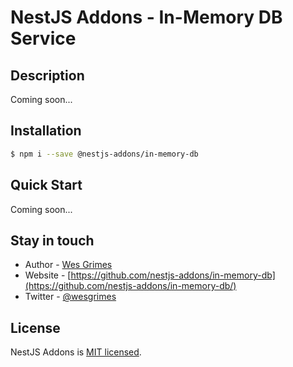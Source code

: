 # NestJS Addons - In-Memory DB Service

## Description

Coming soon...

## Installation

```bash
$ npm i --save @nestjs-addons/in-memory-db
```

## Quick Start

Coming soon...

## Stay in touch

- Author - [Wes Grimes](https://wesleygrimes.com)
- Website - [https://github.com/nestjs-addons/in-memory-db](https://github.com/nestjs-addons/in-memory-db/)
- Twitter - [@wesgrimes](https://twitter.com/wesgrimes)

## License

NestJS Addons is [MIT licensed](LICENSE).
